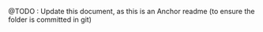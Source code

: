@TODO : Update this document, as this is an Anchor readme (to ensure the folder is committed in git)